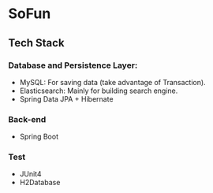 # SoFun
## Tech Stack
### Database and Persistence Layer:
- MySQL: For saving data (take advantage of Transaction).
- Elasticsearch: Mainly for building search engine.
- Spring Data JPA + Hibernate
### Back-end
- Spring Boot
### Test
- JUnit4
- H2Database